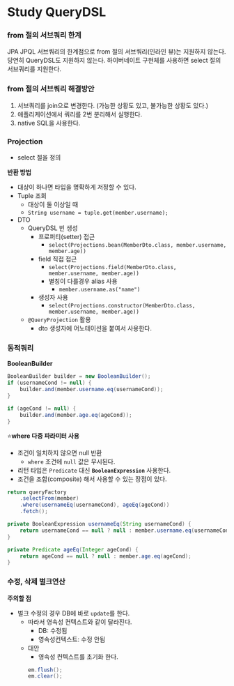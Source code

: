 # Study QueryDSL

### from 절의 서브쿼리 한계
JPA JPQL 서브쿼리의 한계점으로 from 절의 서브쿼리(인라인 뷰)는 지원하지 않는다. 당연히 QueryDSL도 지원하지 않는다. 하이버네이트 구현체를 사용하면 select 절의 서브쿼리를 지원한다.


### from 절의 서브쿼리 해결방안
1. 서브쿼리를 join으로 변경한다. (가능한 상황도 있고, 불가능한 상황도 있다.)
2. 애플리케이션에서 쿼리를 2번 분리해서 실행한다.
3. native SQL을 사용한다.


### Projection
- select 절을 정의

**반환 방법**
- 대상이 하나면 타입을 명확하게 저정할 수 있다.
- Tuple 조회
    - 대상이 둘 이상일 때
    - `String username = tuple.get(member.username);`
- DTO
    - QueryDSL 빈 생성
        - 프로퍼티(setter) 접근
            - `select(Projections.bean(MemberDto.class, member.username, member.age))`
        - field 직접 접근
            - `select(Projections.field(MemberDto.class, member.username, member.age))`
            - 별칭이 다를경우 alias 사용
                - `member.username.as("name")`
        - 생성자 사용
            - `select(Projections.constructor(MemberDto.class, member.username, member.age))`
    - `@QueryProjection` 활용
        - dto 생성자에 어노테이션을 붙여서 사용한다.


### 동적쿼리
**BooleanBuilder**
```java
BooleanBuilder builder = new BooleanBuilder();
if (usernameCond != null) {
    builder.and(member.username.eq(usernameCond));
}

if (ageCond != null) {
    builder.and(member.age.eq(ageCond));
}
```

:star:**where 다중 파라미터 사용**
- 조건이 일치하지 않으면 null 반환
    - `where` 조건에 `null` 값은 무시된다.
- 리턴 타입은 `Predicate` 대신 **`BooleanExpression`** 사용한다.
- 조건을 조합(composite) 해서 사용할 수 있는 장점이 있다.
```java
return queryFactory
    .selectFrom(member)
    .where(usernameEq(usernameCond), ageEq(ageCond))
    .fetch();

private BooleanExpression usernameEq(String usernameCond) {
    return usernameCond == null ? null : member.username.eq(usernameCond);
}

private Predicate ageEq(Integer ageCond) {
    return ageCond == null ? null : member.age.eq(ageCond);
}
```


### 수정, 삭제 벌크연산
**주의할 점**
- 벌크 수정의 경우 DB에 바로 `update`를 한다.
    - 따라서 영속성 컨텍스트와 같이 달라진다.
        - DB: 수정됨
        - 영속성컨텍스트: 수정 안됨
    - 대안
        - 영속성 컨텍스트를 초기화 한다.
        ```java
        em.flush();
        em.clear();
        ```
